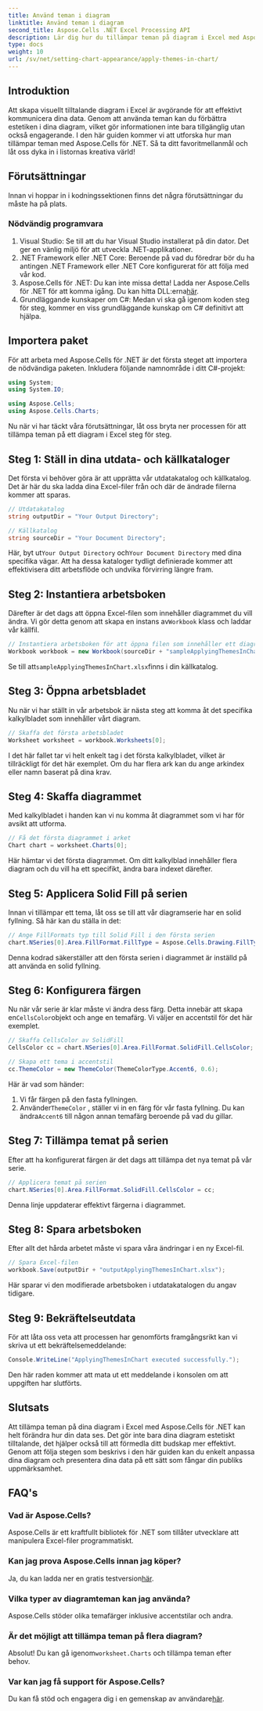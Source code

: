 ```yaml
---
title: Använd teman i diagram
linktitle: Använd teman i diagram
second_title: Aspose.Cells .NET Excel Processing API
description: Lär dig hur du tillämpar teman på diagram i Excel med Aspose.Cells för .NET med vår lätta att följa steg-för-steg-guide. Förbättra din datapresentation.
type: docs
weight: 10
url: /sv/net/setting-chart-appearance/apply-themes-in-chart/
---
```

## Introduktion

Att skapa visuellt tilltalande diagram i Excel är avgörande för att effektivt kommunicera dina data. Genom att använda teman kan du förbättra estetiken i dina diagram, vilket gör informationen inte bara tillgänglig utan också engagerande. I den här guiden kommer vi att utforska hur man tillämpar teman med Aspose.Cells för .NET. Så ta ditt favoritmellanmål och låt oss dyka in i listornas kreativa värld!

## Förutsättningar

Innan vi hoppar in i kodningssektionen finns det några förutsättningar du måste ha på plats.

### Nödvändig programvara

1. Visual Studio: Se till att du har Visual Studio installerat på din dator. Det ger en vänlig miljö för att utveckla .NET-applikationer.
2. .NET Framework eller .NET Core: Beroende på vad du föredrar bör du ha antingen .NET Framework eller .NET Core konfigurerat för att följa med vår kod.
3.  Aspose.Cells för .NET: Du kan inte missa detta! Ladda ner Aspose.Cells för .NET för att komma igång. Du kan hitta DLL:erna[här](https://releases.aspose.com/cells/net/).
4. Grundläggande kunskaper om C#: Medan vi ska gå igenom koden steg för steg, kommer en viss grundläggande kunskap om C# definitivt att hjälpa.

## Importera paket

För att arbeta med Aspose.Cells för .NET är det första steget att importera de nödvändiga paketen. Inkludera följande namnområde i ditt C#-projekt:

```csharp
using System;
using System.IO;

using Aspose.Cells;
using Aspose.Cells.Charts;
```

Nu när vi har täckt våra förutsättningar, låt oss bryta ner processen för att tillämpa teman på ett diagram i Excel steg för steg.

## Steg 1: Ställ in dina utdata- och källkataloger

Det första vi behöver göra är att upprätta vår utdatakatalog och källkatalog. Det är här du ska ladda dina Excel-filer från och där de ändrade filerna kommer att sparas.

```csharp
// Utdatakatalog
string outputDir = "Your Output Directory";

// Källkatalog
string sourceDir = "Your Document Directory";
```

 Här, byt ut`Your Output Directory` och`Your Document Directory` med dina specifika vägar. Att ha dessa kataloger tydligt definierade kommer att effektivisera ditt arbetsflöde och undvika förvirring längre fram.

## Steg 2: Instantiera arbetsboken

 Därefter är det dags att öppna Excel-filen som innehåller diagrammet du vill ändra. Vi gör detta genom att skapa en instans av`Workbook` klass och laddar vår källfil.

```csharp
// Instantiera arbetsboken för att öppna filen som innehåller ett diagram
Workbook workbook = new Workbook(sourceDir + "sampleApplyingThemesInChart.xlsx");
```

 Se till att`sampleApplyingThemesInChart.xlsx`finns i din källkatalog.

## Steg 3: Öppna arbetsbladet

Nu när vi har ställt in vår arbetsbok är nästa steg att komma åt det specifika kalkylbladet som innehåller vårt diagram. 

```csharp
// Skaffa det första arbetsbladet
Worksheet worksheet = workbook.Worksheets[0];
```

I det här fallet tar vi helt enkelt tag i det första kalkylbladet, vilket är tillräckligt för det här exemplet. Om du har flera ark kan du ange arkindex eller namn baserat på dina krav.

## Steg 4: Skaffa diagrammet

Med kalkylbladet i handen kan vi nu komma åt diagrammet som vi har för avsikt att utforma.

```csharp
// Få det första diagrammet i arket
Chart chart = worksheet.Charts[0];
```

Här hämtar vi det första diagrammet. Om ditt kalkylblad innehåller flera diagram och du vill ha ett specifikt, ändra bara indexet därefter.

## Steg 5: Applicera Solid Fill på serien

Innan vi tillämpar ett tema, låt oss se till att vår diagramserie har en solid fyllning. Så här kan du ställa in det:

```csharp
// Ange FillFormats typ till Solid Fill i den första serien
chart.NSeries[0].Area.FillFormat.FillType = Aspose.Cells.Drawing.FillType.Solid;
```

Denna kodrad säkerställer att den första serien i diagrammet är inställd på att använda en solid fyllning.

## Steg 6: Konfigurera färgen

 Nu när vår serie är klar måste vi ändra dess färg. Detta innebär att skapa en`CellsColor`objekt och ange en temafärg. Vi väljer en accentstil för det här exemplet.

```csharp
// Skaffa CellsColor av SolidFill
CellsColor cc = chart.NSeries[0].Area.FillFormat.SolidFill.CellsColor;

// Skapa ett tema i accentstil
cc.ThemeColor = new ThemeColor(ThemeColorType.Accent6, 0.6);
```

Här är vad som händer:
1. Vi får färgen på den fasta fyllningen.
2.  Använder`ThemeColor` , ställer vi in en färg för vår fasta fyllning. Du kan ändra`Accent6` till någon annan temafärg beroende på vad du gillar.

## Steg 7: Tillämpa temat på serien

Efter att ha konfigurerat färgen är det dags att tillämpa det nya temat på vår serie. 

```csharp
// Applicera temat på serien
chart.NSeries[0].Area.FillFormat.SolidFill.CellsColor = cc;
```

Denna linje uppdaterar effektivt färgerna i diagrammet. 

## Steg 8: Spara arbetsboken

Efter allt det hårda arbetet måste vi spara våra ändringar i en ny Excel-fil.

```csharp
// Spara Excel-filen
workbook.Save(outputDir + "outputApplyingThemesInChart.xlsx");
```

Här sparar vi den modifierade arbetsboken i utdatakatalogen du angav tidigare. 

## Steg 9: Bekräftelseutdata

För att låta oss veta att processen har genomförts framgångsrikt kan vi skriva ut ett bekräftelsemeddelande:

```csharp
Console.WriteLine("ApplyingThemesInChart executed successfully.");
```

Den här raden kommer att mata ut ett meddelande i konsolen om att uppgiften har slutförts.

## Slutsats

Att tillämpa teman på dina diagram i Excel med Aspose.Cells för .NET kan helt förändra hur din data ses. Det gör inte bara dina diagram estetiskt tilltalande, det hjälper också till att förmedla ditt budskap mer effektivt. Genom att följa stegen som beskrivs i den här guiden kan du enkelt anpassa dina diagram och presentera dina data på ett sätt som fångar din publiks uppmärksamhet.

## FAQ's

### Vad är Aspose.Cells?
Aspose.Cells är ett kraftfullt bibliotek för .NET som tillåter utvecklare att manipulera Excel-filer programmatiskt.

### Kan jag prova Aspose.Cells innan jag köper?
 Ja, du kan ladda ner en gratis testversion[här](https://releases.aspose.com/).

### Vilka typer av diagramteman kan jag använda?
Aspose.Cells stöder olika temafärger inklusive accentstilar och andra.

### Är det möjligt att tillämpa teman på flera diagram?
 Absolut! Du kan gå igenom`worksheet.Charts` och tillämpa teman efter behov.

### Var kan jag få support för Aspose.Cells?
 Du kan få stöd och engagera dig i en gemenskap av användare[här](https://forum.aspose.com/c/cells/9).